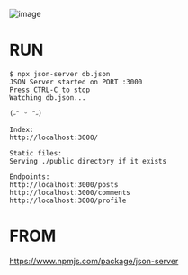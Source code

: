 ![image](https://github.com/ae-chae/aechae-json-server/assets/102152330/b655e9f4-2160-4560-9fd2-5612ec84f6b1)  

# RUN
```
$ npx json-server db.json
JSON Server started on PORT :3000
Press CTRL-C to stop
Watching db.json...

(˶ᵔ ᵕ ᵔ˶)

Index:
http://localhost:3000/

Static files:
Serving ./public directory if it exists

Endpoints:
http://localhost:3000/posts
http://localhost:3000/comments
http://localhost:3000/profile
```


# FROM
https://www.npmjs.com/package/json-server

